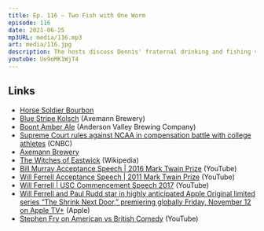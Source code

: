 ```yaml
---
title: Ep. 116 – Two Fish with One Worm
episode: 116
date: 2021-06-25
mp3URL: media/116.mp3
art: media/116.jpg
description: The hosts discuss Dennis' fraternal drinking and fishing vacation, Erik lucked into his first COVID-19 vaccine shot, Jon Rahm wins the US Open, they review Witches of Eastwick (1987), Mark Twain Award acceptance speeches, the difference between American and British humor, lead balloons, and the Yardbirds.
youtube: Ue9oMK1WjT4
---
```


## Links

- [Horse Soldier Bourbon](https://horsesoldierbourbon.com)
- [Blue Stripe Kolsch](https://www.axemannbrewery.com/blue-stripe-kolsch.html) (Axemann Brewery)
- [Boont Amber Ale](https://avbc.com/beer/boont-amber-ale/) (Anderson Valley Brewing Company)
- [Supreme Court rules against NCAA in compensation battle with college athletes](https://www.cnbc.com/2021/06/21/supreme-court-rules-for-college-athletes-in-compensation-dispute-with-ncaa.html) (CNBC)
- [Axemann Brewery](https://www.axemannbrewery.com)
- [The Witches of Eastwick](https://en.wikipedia.org/wiki/The_Witches_of_Eastwick_(film)) (Wikipedia)
- [Bill Murray Acceptance Speech | 2016 Mark Twain Prize](https://www.youtube.com/watch?v=tw0IRVMU7I4) (YouTube)
- [Will Ferrell Acceptance Speech | 2011 Mark Twain Prize](https://www.youtube.com/watch?v=y2ObE5_fg8k) (YouTube)
- [Will Ferrell | USC Commencement Speech 2017](https://www.youtube.com/watch?v=mfjGmBVAL-o) (YouTube)
- [Will Ferrell and Paul Rudd star in highly anticipated Apple Original limited series “The Shrink Next Door,” premiering globally Friday, November 12 on Apple TV+](https://www.apple.com/tv-pr/news/2021/06/will-ferrell-and-paul-rudd-star-in-highly-anticipated-apple-original-limited-series-the-shrink-next-door-premiering-globally-friday-november-12-on-apple-tv/) (Apple)
- [Stephen Fry on American vs British Comedy](https://www.youtube.com/watch?v=8k2AbqTBxao) (YouTube)
